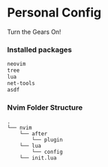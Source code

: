 # Personal Config

Turn the Gears On!

### Installed packages
```bash
neovim
tree
lua
net-tools
asdf
```

### Nvim Folder Structure
```
.
└── nvim
    └── after
        └── plugin
    └── lua
        └── config
    └── init.lua
```

